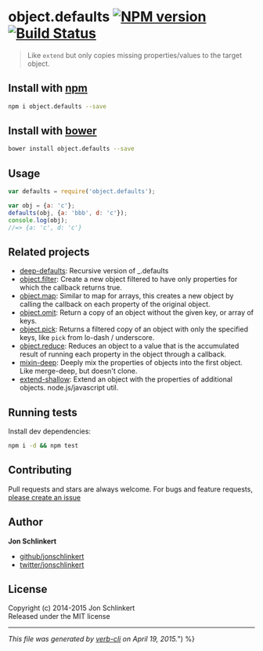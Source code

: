# object.defaults [![NPM version](https://badge.fury.io/js/object.defaults.svg)](http://badge.fury.io/js/object.defaults)  [![Build Status](https://travis-ci.org/jonschlinkert/object.svg)](https://travis-ci.org/jonschlinkert/object) 

> Like `extend` but only copies missing properties/values to the target object.


## Install with [npm](npmjs.org)

```bash
npm i object.defaults --save
```
## Install with [bower](https://github.com/bower/bower)

```bash
bower install object.defaults --save
```


## Usage

```js
var defaults = require('object.defaults');

var obj = {a: 'c'};
defaults(obj, {a: 'bbb', d: 'c'});
console.log(obj);
//=> {a: 'c', d: 'c'}
```

## Related projects
 * [deep-defaults](https://github.com/d5/deep-defaults): Recursive version of _.defaults
 * [object.filter](https://github.com/jonschlinkert/object.filter): Create a new object filtered to have only properties for which the callback returns true.
 * [object.map](https://github.com/jonschlinkert/object.map): Similar to map for arrays, this creates a new object by calling the callback on each property of the original object.
 * [object.omit](https://github.com/jonschlinkert/object.omit): Return a copy of an object without the given key, or array of keys.
 * [object.pick](https://github.com/jonschlinkert/object.pick): Returns a filtered copy of an object with only the specified keys, like `pick` from lo-dash / underscore.
 * [object.reduce](https://github.com/jonschlinkert/object.reduce): Reduces an object to a value that is the accumulated result of running each property in the object through a callback.
 * [mixin-deep](https://github.com/jonschlinkert/mixin-deep): Deeply mix the properties of objects into the first object. Like merge-deep, but doesn't clone.
 * [extend-shallow](https://github.com/jonschlinkert/extend-shallow): Extend an object with the properties of additional objects. node.js/javascript util.

## Running tests
Install dev dependencies:

```bash
npm i -d && npm test
```

## Contributing
Pull requests and stars are always welcome. For bugs and feature requests, [please create an issue](https://github.com/jonschlinkert/object.defaults/issues)

## Author

**Jon Schlinkert**

+ [github/jonschlinkert](https://github.com/jonschlinkert)
+ [twitter/jonschlinkert](http://twitter.com/jonschlinkert) 

## License
Copyright (c) 2014-2015 Jon Schlinkert  
Released under the MIT license

***

_This file was generated by [verb-cli](https://github.com/assemble/verb-cli) on April 19, 2015._") %}
